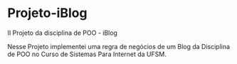 # Projeto-iBlog
II Projeto da disciplina de POO - iBlog

Nesse Projeto implementei uma regra de negócios de um Blog da Disciplina de POO no Curso de Sistemas Para Internet da UFSM.
